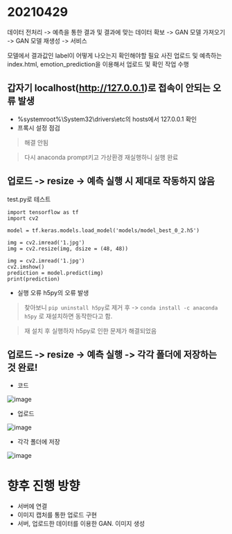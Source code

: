 # 20210429

데이터 전처리 -> 예측을 통한 결과 및 결과에 맞는 데이터 확보 -> GAN 모델 가져오기 -> GAN 모델 재생성 -> 서비스

모델에서 결과값인 label이 어떻게 나오는지 확인해야할 필요
사진 업로드 및 예측하는 index.html, emotion_prediction을 이용해서 업로드 및 확인 작업 수행

## 갑자기 localhost(http://127.0.0.1)로 접속이 안되는 오류 발생
- %systemroot%\System32\drivers\etc의 hosts에서 127.0.0.1 확인
- 프록시 설정 점검
> 해결 안됨

> 다시 anaconda prompt키고 가상환경 재실행하니 실행 완료

## 업로드 -> resize -> 예측 실행 시 제대로 작동하지 않음

test.py로 테스트
```
import tensorflow as tf
import cv2

model = tf.keras.models.load_model('models/model_best_0_2.h5')

img = cv2.imread('1.jpg')
img = cv2.resize(img, dsize = (48, 48))

img = cv2.imread('1.jpg')
cv2.imshow()
prediction = model.predict(img)
print(prediction)
```

- 실행 오류 h5py의 오류 발생
> 찾아보니 `pip uninstall h5py`로 제거 후 -> `conda install -c anaconda h5py` 로 재설치하면 동작한다고 함.

> 재 설치 후 실행하자 h5py로 인한 문제가 해결되었음

## 업로드 -> resize -> 예측 실행 -> 각각 폴더에 저장하는 것 완료!
- 코드

![image](https://user-images.githubusercontent.com/43158502/116551752-31458d00-a933-11eb-853c-568a934ec300.png)

- 업로드

![image](https://user-images.githubusercontent.com/43158502/116551393-db70e500-a932-11eb-8ac6-a4e22ea43b7a.png)

- 각각 폴더에 저장

![image](https://user-images.githubusercontent.com/43158502/116551357-d14ee680-a932-11eb-8834-9ae95e2b167a.png)

# 향후 진행 방향
- 서버에 연결
- 이미지 캡처를 통한 업로드 구현
- 서버, 업로드한 데이터를 이용한 GAN. 이미지 생성
